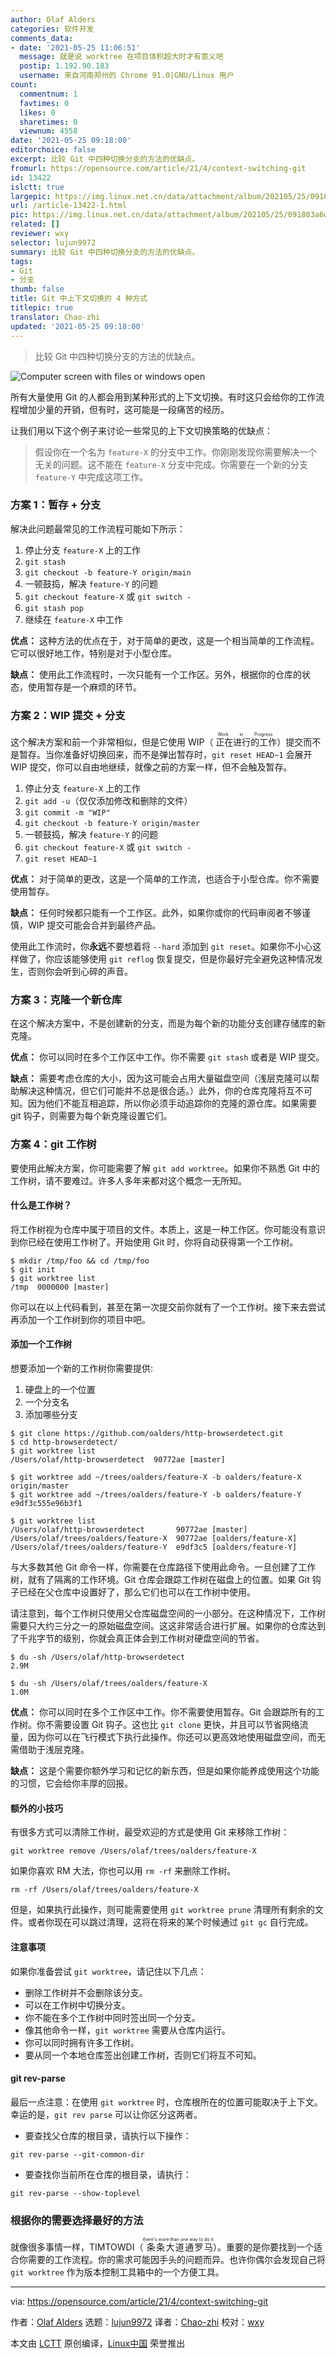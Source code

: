 ```yaml
---
author: Olaf Alders
categories: 软件开发
comments_data:
- date: '2021-05-25 11:06:51'
  message: 就是说 worktree 在项目体积超大时才有意义吧
  postip: 1.192.90.183
  username: 来自河南郑州的 Chrome 91.0|GNU/Linux 用户
count:
  commentnum: 1
  favtimes: 0
  likes: 0
  sharetimes: 0
  viewnum: 4558
date: '2021-05-25 09:18:00'
editorchoice: false
excerpt: 比较 Git 中四种切换分支的方法的优缺点。
fromurl: https://opensource.com/article/21/4/context-switching-git
id: 13422
islctt: true
largepic: https://img.linux.net.cn/data/attachment/album/202105/25/091803a6ww3r7yo32oxdzx.jpg
url: /article-13422-1.html
pic: https://img.linux.net.cn/data/attachment/album/202105/25/091803a6ww3r7yo32oxdzx.jpg.thumb.jpg
related: []
reviewer: wxy
selector: lujun9972
summary: 比较 Git 中四种切换分支的方法的优缺点。
tags:
- Git
- 分支
thumb: false
title: Git 中上下文切换的 4 种方式
titlepic: true
translator: Chao-zhi
updated: '2021-05-25 09:18:00'
---
```



> 
> 比较 Git 中四种切换分支的方法的优缺点。
> 
> 
> 


![](https://img.linux.net.cn/data/attachment/album/202105/25/091803a6ww3r7yo32oxdzx.jpg "Computer screen with files or windows open")


所有大量使用 Git 的人都会用到某种形式的上下文切换。有时这只会给你的工作流程增加少量的开销，但有时，这可能是一段痛苦的经历。


让我们用以下这个例子来讨论一些常见的上下文切换策略的优缺点：



> 
> 假设你在一个名为 `feature-X` 的分支中工作。你刚刚发现你需要解决一个无关的问题。这不能在 `feature-X` 分支中完成。你需要在一个新的分支 `feature-Y` 中完成这项工作。
> 
> 
> 


### 方案 1：暂存 + 分支


解决此问题最常见的工作流程可能如下所示：


1. 停止分支 `feature-X` 上的工作
2. `git stash`
3. `git checkout -b feature-Y origin/main`
4. 一顿鼓捣，解决 `feature-Y` 的问题
5. `git checkout feature-X` 或 `git switch -`
6. `git stash pop`
7. 继续在 `feature-X` 中工作


**优点：** 这种方法的优点在于，对于简单的更改，这是一个相当简单的工作流程。它可以很好地工作，特别是对于小型仓库。


**缺点：** 使用此工作流程时，一次只能有一个工作区。另外，根据你的仓库的状态，使用暂存是一个麻烦的环节。


### 方案 2：WIP 提交 + 分支


这个解决方案和前一个非常相似，但是它使用 WIP（<ruby> 正在进行的工作 <rt>  Work in Progress </rt></ruby>）提交而不是暂存。当你准备好切换回来，而不是弹出暂存时，`git reset HEAD~1` 会展开 WIP 提交，你可以自由地继续，就像之前的方案一样，但不会触及暂存。


1. 停止分支 `feature-X` 上的工作
2. `git add -u`（仅仅添加修改和删除的文件）
3. `git commit -m "WIP"`
4. `git checkout -b feature-Y origin/master`
5. 一顿鼓捣，解决 `feature-Y` 的问题
6. `git checkout feature-X` 或 `git switch -`
7. `git reset HEAD~1`


**优点：** 对于简单的更改，这是一个简单的工作流，也适合于小型仓库。你不需要使用暂存。


**缺点：** 任何时候都只能有一个工作区。此外，如果你或你的代码审阅者不够谨慎，WIP 提交可能会合并到最终产品。


使用此工作流时，你**永远**不要想着将 `--hard` 添加到 `git reset`。如果你不小心这样做了，你应该能够使用 `git reflog` 恢复提交，但是你最好完全避免这种情况发生，否则你会听到心碎的声音。


### 方案 3：克隆一个新仓库


在这个解决方案中，不是创建新的分支，而是为每个新的功能分支创建存储库的新克隆。


**优点：** 你可以同时在多个工作区中工作。你不需要 `git stash` 或者是 WIP 提交。


**缺点：** 需要考虑仓库的大小，因为这可能会占用大量磁盘空间（浅层克隆可以帮助解决这种情况，但它们可能并不总是很合适。）此外，你的仓库克隆将互不可知。因为他们不能互相追踪，所以你必须手动追踪你的克隆的源仓库。如果需要 git 钩子，则需要为每个新克隆设置它们。


### 方案 4：git 工作树


要使用此解决方案，你可能需要了解 `git add worktree`。如果你不熟悉 Git 中的工作树，请不要难过。许多人多年来都对这个概念一无所知。


#### 什么是工作树？


将工作树视为仓库中属于项目的文件。本质上，这是一种工作区。你可能没有意识到你已经在使用工作树了。开始使用 Git 时，你将自动获得第一个工作树。



```
$ mkdir /tmp/foo && cd /tmp/foo
$ git init
$ git worktree list
/tmp  0000000 [master]

```

你可以在以上代码看到，甚至在第一次提交前你就有了一个工作树。接下来去尝试再添加一个工作树到你的项目中吧。


#### 添加一个工作树


想要添加一个新的工作树你需要提供:


1. 硬盘上的一个位置
2. 一个分支名
3. 添加哪些分支



```
$ git clone https://github.com/oalders/http-browserdetect.git
$ cd http-browserdetect/
$ git worktree list
/Users/olaf/http-browserdetect  90772ae [master]

$ git worktree add ~/trees/oalders/feature-X -b oalders/feature-X origin/master
$ git worktree add ~/trees/oalders/feature-Y -b oalders/feature-Y e9df3c555e96b3f1

$ git worktree list
/Users/olaf/http-browserdetect       90772ae [master]
/Users/olaf/trees/oalders/feature-X  90772ae [oalders/feature-X]
/Users/olaf/trees/oalders/feature-Y  e9df3c5 [oalders/feature-Y]

```

与大多数其他 Git 命令一样，你需要在仓库路径下使用此命令。一旦创建了工作树，就有了隔离的工作环境。Git 仓库会跟踪工作树在磁盘上的位置。如果 Git 钩子已经在父仓库中设置好了，那么它们也可以在工作树中使用。


请注意到，每个工作树只使用父仓库磁盘空间的一小部分。在这种情况下，工作树需要只大约三分之一的原始磁盘空间。这这非常适合进行扩展。如果你的仓库达到了千兆字节的级别，你就会真正体会到工作树对硬盘空间的节省。



```
$ du -sh /Users/olaf/http-browserdetect
2.9M

$ du -sh /Users/olaf/trees/oalders/feature-X
1.0M

```

**优点：** 你可以同时在多个工作区中工作。你不需要使用暂存。Git 会跟踪所有的工作树。你不需要设置 Git 钩子。这也比 `git clone` 更快，并且可以节省网络流量，因为你可以在飞行模式下执行此操作。你还可以更高效地使用磁盘空间，而无需借助于浅层克隆。


**缺点：** 这是个需要你额外学习和记忆的新东西，但是如果你能养成使用这个功能的习惯，它会给你丰厚的回报。


#### 额外的小技巧


有很多方式可以清除工作树，最受欢迎的方式是使用 Git 来移除工作树：



```
git worktree remove /Users/olaf/trees/oalders/feature-X

```

如果你喜欢 RM 大法，你也可以用 `rm -rf` 来删除工作树。



```
rm -rf /Users/olaf/trees/oalders/feature-X

```

但是，如果执行此操作，则可能需要使用 `git worktree prune` 清理所有剩余的文件。或者你现在可以跳过清理，这将在将来的某个时候通过 `git gc` 自行完成。


#### 注意事项


如果你准备尝试 `git worktree`，请记住以下几点：


* 删除工作树并不会删除该分支。
* 可以在工作树中切换分支。
* 你不能在多个工作树中同时签出同一个分支。
* 像其他命令一样，`git worktree` 需要从仓库内运行。
* 你可以同时拥有许多工作树。
* 要从同一个本地仓库签出创建工作树，否则它们将互不可知。


#### git rev-parse


最后一点注意：在使用 `git worktree` 时，仓库根所在的位置可能取决于上下文。幸运的是，`git rev parse` 可以让你区分这两者。


* 要查找父仓库的根目录，请执行以下操作：

```
git rev-parse --git-common-dir

```
* 要查找你当前所在仓库的根目录，请执行：

```
git rev-parse --show-toplevel

```


### 根据你的需要选择最好的方法


就像很多事情一样，TIMTOWDI（<ruby> 条条大道通罗马 <rt>  there's more than one way to do it </rt></ruby>）。重要的是你要找到一个适合你需要的工作流程。你的需求可能因手头的问题而异。也许你偶尔会发现自己将 `git worktree` 作为版本控制工具箱中的一个方便工具。




---


via: <https://opensource.com/article/21/4/context-switching-git>


作者：[Olaf Alders](https://opensource.com/users/oalders) 选题：[lujun9972](https://github.com/lujun9972) 译者：[Chao-zhi](https://github.com/Chao-zhi) 校对：[wxy](https://github.com/wxy)


本文由 [LCTT](https://github.com/LCTT/TranslateProject) 原创编译，[Linux中国](https://linux.cn/) 荣誉推出